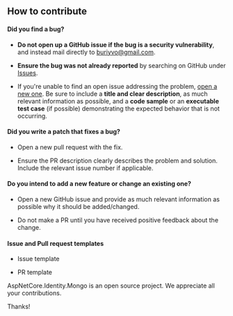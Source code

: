 ## How to contribute

#### **Did you find a bug?**

* **Do not open up a GitHub issue if the bug is a security vulnerability**, and instead mail directly to buriyvo@gmail.com.

* **Ensure the bug was not already reported** by searching on GitHub under [Issues](https://github.com/matteofabbri/AspNetCore.Identity.Mongo/issues).

* If you're unable to find an open issue addressing the problem, [open a new one](https://github.com/matteofabbri/AspNetCore.Identity.Mongo/issues/new). Be sure to include 
a **title and clear description**, as much relevant information as possible, and a **code sample** or an **executable test case** (if possible) demonstrating the expected behavior 
that is not occurring.

#### **Did you write a patch that fixes a bug?**

* Open a new pull request with the fix.

* Ensure the PR description clearly describes the problem and solution. Include the relevant issue number if applicable.

#### **Do you intend to add a new feature or change an existing one?**

* Open a new GitHub issue and provide as much relevant information as possible why it should be added/changed.

* Do not make a PR until you have received positive feedback about the change.

#### **Issue and Pull request templates**

* Issue template

* PR template

AspNetCore.Identity.Mongo is an open source project. We appreciate all your contributions.

Thanks!
